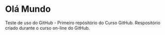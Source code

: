 # Olá Mundo
 Teste de uso do GitHub - Primeiro repósitório do Curso GitHub.
 Respositório criado durante o curso on-line do GitHub.